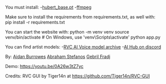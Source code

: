 You must install:
-[hubert_base.pt](https://huggingface.co/lj1995/VoiceConversionWebUI/blob/main/hubert_base.pt)
-[ffmpeg](https://www.ffmpeg.org/)

Make sure to install the requirements from requirements.txt, as well with:
pip install -r requirements.txt

You can start the website with:
python -m venv venv
source venv/bin/activate  # On Windows, use 'venv\Scripts\activate'
python app.py

You can find artist models:
-[RVC AI Voice model archive](https://docs.google.com/spreadsheets/d/1leF7_c2Qf5iQRVkmOF51ZSynOvEjz8fHqwriX1wUMPw/edit#gid=1227575351)
-[AI Hub on discord](https://discord.com/invite/aihub)

By:
[Aidan Burrowes](linkedin.com/in/aidanburrowes/)
[Abraham Stefanos](linkedin.com/in/abrahamstefanos/)
[Gebril Fradj](linkedin.com/in/gebrilfradj/)

Demo:
https://youtu.be/0A26w3tZ7yc

Credits:
RVC GUI by Tiger14n at https://github.com/Tiger14n/RVC-GUI
